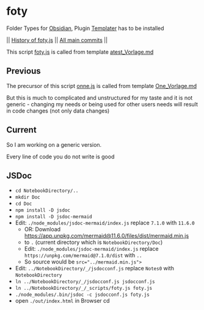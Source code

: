 # foty

Folder Types for [Obsidian](https://obsidian.md/), Plugin [Templater](https://github.com/SilentVoid13/Templater) has to be installed

|| [History of foty.js](https://github.com/MonikaLobinger/foty/commits/main/_scripts/foty.js) || [All main commits](https://github.com/MonikaLobinger/foty/commits/main) ||

This script [foty.js](https://github.com/MonikaLobinger/foty/blob/main/_scripts/foty.js) is called from template [atest_Vorlage.md](https://github.com/MonikaLobinger/foty/blob/main/_vorlagen/atest_Vorlage.md)

## Previous

The precursor of this script [onne.js](https://github.com/MonikaLobinger/foty/blob/main/_scripts/onne.js) is called from template [One_Vorlage.md](https://github.com/MonikaLobinger/foty/blob/main/_vorlagen/One_Vorlage.md)

But this is much to complicated and unstructured for my taste and it is not generic - changing my needs or being used for other users needs will result in code changes (not only data changes)

## Current

So I am working on a generic version.

Every line of code you do not write is good 

## JSDoc

- `cd NotebookDirectory/..`
- `mkdir Doc`
- `cd Doc`
- `npm install -D jsdoc`
- `npm install -D jsdoc-mermaid`
- Edit: `./node_modules/jsdoc-mermaid/index.js` replace `7.1.0` with `11.6.0`
  - OR: Download https://app.unpkg.com/mermaid@11.6.0/files/dist/mermaid.min.js
  - to `.` (current directory which is `NotebookDirectory/Doc`)    
  - Edit: `./node_modules/jsdoc-mermaid/index.js` replace `https://unpkg.com/mermaid@7.1.0/dist` with `..`
  - So source would be `src="../mermaid.min.js">`
- Edit: `../NotebookDirectory/_/jsdocconf.js` replace `Notes0` with `NotebookDirectory`
- `ln ../NotebookDirectory/_/jsdocconf.js jsdocconf.js`
- `ln ../NotebookDirectory/_/_scripts/foty.js foty.js`
- `./node_modules/.bin/jsdoc -c jsdocconf.js foty.js`
- open `./out/index.html` in Browser
cd 